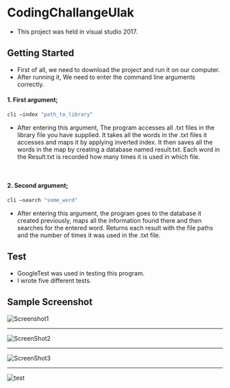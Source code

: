 # CodingChallangeUlak

* This project was held in visual studio 2017.

## Getting Started

* First of all, we need to download the project and run it on our computer.
* After running it, We need to enter the command line arguments correctly.
#### 1. First argument; 
```sh
cli –index "path_to_library"
```
* After entering this argument, The program accesses all .txt files in the library file you have supplied. It takes all the words in the .txt files it accesses and maps it by      applying inverted index. It then saves all the words in the map by creating a database named result.txt. Each word in the Result.txt is recorded how many times it is used in  which   file.

<br>

#### 2. Second argument; 
```sh
cli –search "some_word"
```
* After entering this argument, the program goes to the database it created previously, maps all the information found there and then searches for the entered word. Returns each result with the file paths and the number of times it was used in the .txt file.

## Test

* GoogleTest was used in testing this program. 
* I wrote five different tests.

## Sample Screenshot

![Screenshot1](https://user-images.githubusercontent.com/39926184/100775378-3fd75900-3414-11eb-93df-a4af3758b241.png)

<hr>

![ScreenShot2](https://user-images.githubusercontent.com/39926184/100775723-b4aa9300-3414-11eb-9b28-9a5c436f0a03.png)

<hr>

![ScreenShot3](https://user-images.githubusercontent.com/39926184/100775752-becc9180-3414-11eb-8b00-b8603d56b3b9.png)

<hr>

![test](https://user-images.githubusercontent.com/39926184/100798697-0cf18d00-3435-11eb-9fb7-ee3144795796.png)
